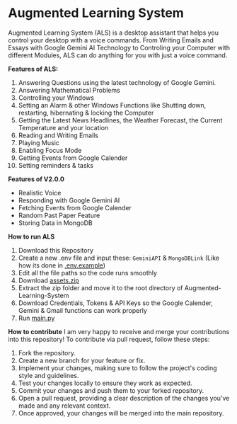 # Augmented Learning System

Augmented Learning System (ALS) is a desktop assistant that helps you control your desktop with a voice commands. From Writing Emails and Essays with Google Gemini AI Technology to Controling your Computer with different Modules, ALS can do anything for you with just a voice command.

**Features of ALS:**
1. Answering Questions using the latest technology of Google Gemini.
2. Answering Mathematical Problems
3. Controlling your Windows
4. Setting an Alarm & other Windows Functions like Shutting down, restarting, hibernating & locking the Computer
5. Getting the Latest News Headlines, the Weather Forecast, the Current Temperature and your location
6. Reading and Writing Emails
7. Playing Music
8. Enabling Focus Mode
9. Getting Events from Google Calender
10. Setting reminders & tasks

**Features of V2.0.0**
- Realistic Voice
- Responding with Google Gemini AI
- Fetching Events from Google Calender
- Random Past Paper Feature
- Storing Data in MongoDB

**How to run ALS**
1. Download this Repository
2. Create a new .env file and input these: `GeminiAPI` & `MongoDBLink` (Like how its done in [.env.example](https://github.com/juzcallmekaushik/Augmented-Learning-System/blob/main/.env.example))
3. Edit all the file paths so the code runs smoothly
4. Download [assets.zip](https://drive.google.com/file/d/1fyFzAM2_j_IjNoK-hxxJe4ix7PW0ipL4/view?usp=drive_link)
5. Extract the zip folder and move it to the root directory of Augmented-Learning-System
6. Download Credentials, Tokens & API Keys so the Google Calender, Gemini & Gmail functions can work properly
7. Run [main.py](https://github.com/juzcallmekaushik/Augmented-Learning-System/blob/main/src/main.py)


**How to contribute**
I am very happy to receive and merge your contributions into this repository! To contribute via pull request, follow these steps:
1. Fork the repository.
2. Create a new branch for your feature or fix.
3. Implement your changes, making sure to follow the project's coding style and guidelines.
4. Test your changes locally to ensure they work as expected.
5. Commit your changes and push them to your forked repository.
6. Open a pull request, providing a clear description of the changes you've made and any relevant context.
7. Once approved, your changes will be merged into the main repository.
